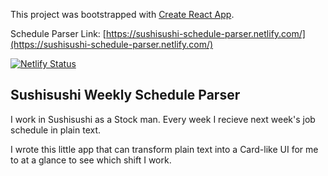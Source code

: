 This project was bootstrapped with [Create React App](https://github.com/facebook/create-react-app).

Schedule Parser Link: [https://sushisushi-schedule-parser.netlify.com/](https://sushisushi-schedule-parser.netlify.com/)

[![Netlify Status](https://api.netlify.com/api/v1/badges/45fea13f-f6b3-448e-bfa9-7a129d967136/deploy-status)](https://app.netlify.com/sites/sushisushi-schedule-parser/deploys)

## Sushisushi Weekly Schedule Parser
I work in Sushisushi as a Stock man. Every week I recieve next week's job schedule in plain text.

I wrote this little app that can transform plain text into a Card-like UI for me to at a glance to see which shift I work.

